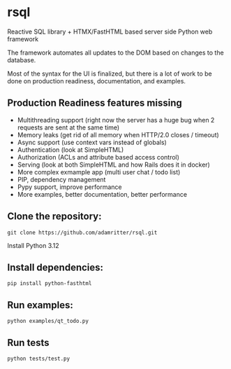 # rsql
 Reactive SQL library + HTMX/FastHTML based server side Python web framework

 The framework automates all updates to the DOM based on changes to the database.

 Most of the syntax for the UI is finalized, but there is a lot of work to be done on
 production readiness, documentation, and examples.

 ## Production Readiness features missing
 - Multithreading support (right now the server has a huge bug when 2 requests are sent at the same time)
 - Memory leaks (get rid of all memory when HTTP/2.0 closes / timeout)
 - Async support (use context vars instead of globals)
 - Authentication (look at SimpleHTML)
 - Authorization (ACLs and attribute based access control)
 - Serving (look at both SimpleHTML and how Rails does it in docker)
 - More complex exmample app (multi user chat / todo list)
 - PIP, dependency management
 - Pypy support, improve performance
 - More examples, better documentation, better performance

## Clone the repository:
```
git clone https://github.com/adamritter/rsql.git
```

Install Python 3.12

## Install dependencies:
```
pip install python-fasthtml
```

## Run examples:
```
python examples/qt_todo.py
```

## Run tests
```
python tests/test.py
```
